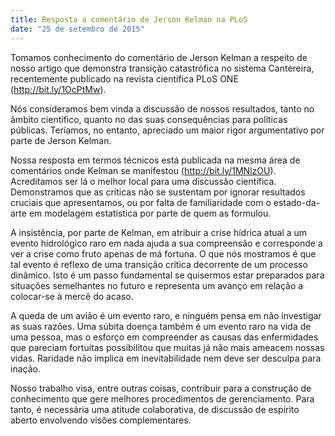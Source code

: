 ```yaml
---
title: Resposta a comentário de Jerson Kelman na PLoS
date: "25 de setembro de 2015"
---
```

Tomamos conhecimento do comentário de Jerson Kelman a respeito de nosso artigo que demonstra transição catastrófica no sistema Cantereira, recentemente publicado na revista científica PLoS ONE (<http://bit.ly/1OcPtMw>).

Nós consideramos bem vinda a discussão de nossos resultados, tanto no âmbito científico, quanto no das suas consequências para políticas públicas. Teríamos, no entanto, apreciado um maior rigor argumentativo por parte de Jerson Kelman.

Nossa resposta em termos técnicos está publicada na mesma área de comentários onde Kelman se manifestou (<http://bit.ly/1MNlzOU>). Acreditamos ser lá o melhor local para uma discussão científica. Demonstramos que as críticas não se sustentam por ignorar resultados cruciais que apresentamos, ou por falta de familiaridade com o estado-da-arte em modelagem estatística por parte de quem as formulou.

A insistência, por parte de Kelman, em atribuir a crise hídrica atual a um evento hidrológico raro em nada ajuda a sua compreensão e corresponde a ver a crise como fruto apenas de má fortuna. O que nós mostramos é que tal evento é reflexo de uma transição crítica decorrente de um processo dinâmico. Isto é um passo fundamental se quisermos estar preparados para situações semelhantes no futuro e representa um avanço em relação a colocar-se à mercê do acaso.

A queda de um avião é um evento raro, e ninguém pensa em não investigar as suas razões. Uma súbita doença também é um evento raro na vida de uma pessoa, mas o esforço em compreender as causas das enfermidades que pareciam fortuitas possibilitou que muitas já não mais ameacem nossas vidas. Raridade não implica em inevitabilidade nem deve ser desculpa para inação.

Nosso trabalho visa, entre outras coisas, contribuir para a construção de conhecimento que gere melhores procedimentos de gerenciamento. Para tanto, é necessária uma atitude colaborativa, de discussão de espírito aberto envolvendo visões complementares.
